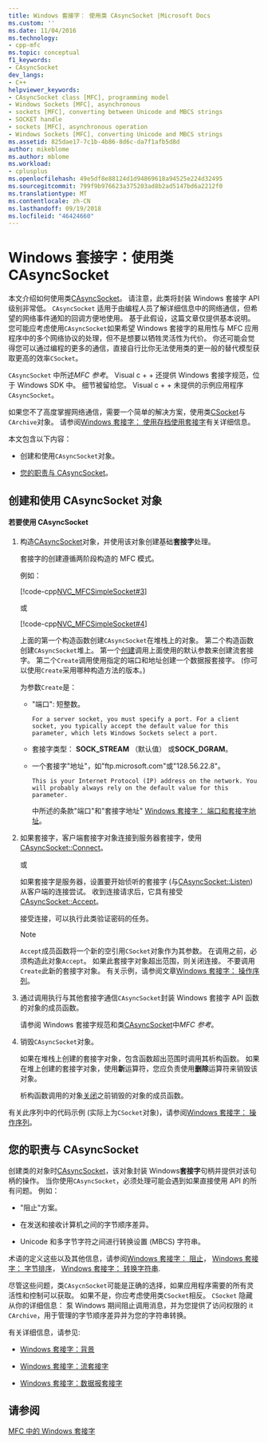 ```yaml
---
title: Windows 套接字： 使用类 CAsyncSocket |Microsoft Docs
ms.custom: ''
ms.date: 11/04/2016
ms.technology:
- cpp-mfc
ms.topic: conceptual
f1_keywords:
- CAsyncSocket
dev_langs:
- C++
helpviewer_keywords:
- CAsyncSocket class [MFC], programming model
- Windows Sockets [MFC], asynchronous
- sockets [MFC], converting between Unicode and MBCS strings
- SOCKET handle
- sockets [MFC], asynchronous operation
- Windows Sockets [MFC], converting Unicode and MBCS strings
ms.assetid: 825dae17-7c1b-4b86-8d6c-da7f1afb5d8d
author: mikeblome
ms.author: mblome
ms.workload:
- cplusplus
ms.openlocfilehash: 49e5df8e88124d1d94869618a94525e224d32495
ms.sourcegitcommit: 799f9b976623a375203ad8b2ad5147bd6a2212f0
ms.translationtype: MT
ms.contentlocale: zh-CN
ms.lasthandoff: 09/19/2018
ms.locfileid: "46424660"
---
```

# <a name="windows-sockets-using-class-casyncsocket"></a>Windows 套接字：使用类 CAsyncSocket

本文介绍如何使用类[CAsyncSocket](../mfc/reference/casyncsocket-class.md)。 请注意，此类将封装 Windows 套接字 API 级别非常低。 `CAsyncSocket` 适用于由编程人员了解详细信息中的网络通信，但希望的网络事件通知的回调方便地使用。 基于此假设，这篇文章仅提供基本说明。 您可能应考虑使用`CAsyncSocket`如果希望 Windows 套接字的易用性与 MFC 应用程序中的多个网络协议的处理，但不是想要以牺牲灵活性为代价。 你还可能会觉得您可以通过编程的更多的通信，直接自行比你无法使用类的更一般的替代模型获取更高的效率`CSocket`。

`CAsyncSocket` 中所述*MFC 参考*。 Visual c + + 还提供 Windows 套接字规范，位于 Windows SDK 中。 细节被留给您。 Visual c + + 未提供的示例应用程序`CAsyncSocket`。

如果您不了高度掌握网络通信，需要一个简单的解决方案，使用类[CSocket](../mfc/reference/csocket-class.md)与`CArchive`对象。 请参阅[Windows 套接字： 使用存档使用套接字](../mfc/windows-sockets-using-sockets-with-archives.md)有关详细信息。

本文包含以下内容：

- 创建和使用`CAsyncSocket`对象。

- [您的职责与 CAsyncSocket](#_core_your_responsibilities_with_casyncsocket)。

##  <a name="_core_creating_and_using_a_casyncsocket_object"></a> 创建和使用 CAsyncSocket 对象

#### <a name="to-use-casyncsocket"></a>若要使用 CAsyncSocket

1. 构造[CAsyncSocket](../mfc/reference/casyncsocket-class.md)对象，并使用该对象创建基础**套接字**处理。

     套接字的创建遵循两阶段构造的 MFC 模式。

     例如：

     [!code-cpp[NVC_MFCSimpleSocket#3](../mfc/codesnippet/cpp/windows-sockets-using-class-casyncsocket_1.cpp)]

     或

     [!code-cpp[NVC_MFCSimpleSocket#4](../mfc/codesnippet/cpp/windows-sockets-using-class-casyncsocket_2.cpp)]

     上面的第一个构造函数创建`CAsyncSocket`在堆栈上的对象。 第二个构造函数创建`CAsyncSocket`堆上。 第一个[创建](../mfc/reference/casyncsocket-class.md#create)调用上面使用的默认参数来创建流套接字。 第二个`Create`调用使用指定的端口和地址创建一个数据报套接字。 (你可以使用`Create`采用哪种构造方法的版本。)

     为参数`Create`是：

   - "端口": 短整数。

         For a server socket, you must specify a port. For a client socket, you typically accept the default value for this parameter, which lets Windows Sockets select a port.

   - 套接字类型： **SOCK_STREAM** （默认值） 或**SOCK_DGRAM**。

   - 一个套接字"地址"，如"ftp.microsoft.com"或"128.56.22.8"。

         This is your Internet Protocol (IP) address on the network. You will probably always rely on the default value for this parameter.

     中所述的条款"端口"和"套接字地址" [Windows 套接字： 端口和套接字地址](../mfc/windows-sockets-ports-and-socket-addresses.md)。

1. 如果套接字，客户端套接字对象连接到服务器套接字，使用[CAsyncSocket::Connect](../mfc/reference/casyncsocket-class.md#connect)。

     或

     如果套接字是服务器，设置要开始侦听的套接字 (与[CAsyncSocket::Listen](../mfc/reference/casyncsocket-class.md#listen)) 从客户端的连接尝试。 收到连接请求后，它具有接受[CAsyncSocket::Accept](../mfc/reference/casyncsocket-class.md#accept)。

     接受连接，可以执行此类验证密码的任务。

    > [!NOTE]
    >  `Accept`成员函数将一个新的空引用`CSocket`对象作为其参数。 在调用之前，必须构造此对象`Accept`。 如果此套接字对象超出范围，则关闭连接。 不要调用`Create`此新的套接字对象。 有关示例，请参阅文章[Windows 套接字： 操作序列](../mfc/windows-sockets-sequence-of-operations.md)。

1. 通过调用执行与其他套接字通信`CAsyncSocket`封装 Windows 套接字 API 函数的对象的成员函数。

     请参阅 Windows 套接字规范和类[CAsyncSocket](../mfc/reference/casyncsocket-class.md)中*MFC 参考*。

1. 销毁`CAsyncSocket`对象。

     如果在堆栈上创建的套接字对象，包含函数超出范围时调用其析构函数。 如果在堆上创建的套接字对象，使用**新**运算符，您应负责使用**删除**运算符来销毁该对象。

     析构函数调用的对象[关闭](../mfc/reference/casyncsocket-class.md#close)之前销毁的对象的成员函数。

有关此序列中的代码示例 (实际上为`CSocket`对象)，请参阅[Windows 套接字： 操作序列](../mfc/windows-sockets-sequence-of-operations.md)。

##  <a name="_core_your_responsibilities_with_casyncsocket"></a> 您的职责与 CAsyncSocket

创建类的对象时[CAsyncSocket](../mfc/reference/casyncsocket-class.md)，该对象封装 Windows**套接字**句柄并提供对该句柄的操作。 当你使用`CAsyncSocket`，必须处理可能会遇到如果直接使用 API 的所有问题。 例如：

- "阻止"方案。

- 在发送和接收计算机之间的字节顺序差异。

- Unicode 和多字节字符之间进行转换设置 (MBCS) 字符串。

术语的定义这些以及其他信息，请参阅[Windows 套接字： 阻止](../mfc/windows-sockets-blocking.md)， [Windows 套接字： 字节排序](../mfc/windows-sockets-byte-ordering.md)， [Windows 套接字： 转换字符串](../mfc/windows-sockets-converting-strings.md).

尽管这些问题，类`CAsycnSocket`可能是正确的选择，如果应用程序需要的所有灵活性和控制可以获取。 如果不是，你应考虑使用类`CSocket`相反。 `CSocket` 隐藏从你的详细信息： 泵 Windows 期间阻止调用消息，并为您提供了访问权限的 it `CArchive`，用于管理的字节顺序差异并为您的字符串转换。

有关详细信息，请参见:

- [Windows 套接字：背景](../mfc/windows-sockets-background.md)

- [Windows 套接字：流套接字](../mfc/windows-sockets-stream-sockets.md)

- [Windows 套接字：数据报套接字](../mfc/windows-sockets-datagram-sockets.md)

## <a name="see-also"></a>请参阅

[MFC 中的 Windows 套接字](../mfc/windows-sockets-in-mfc.md)

